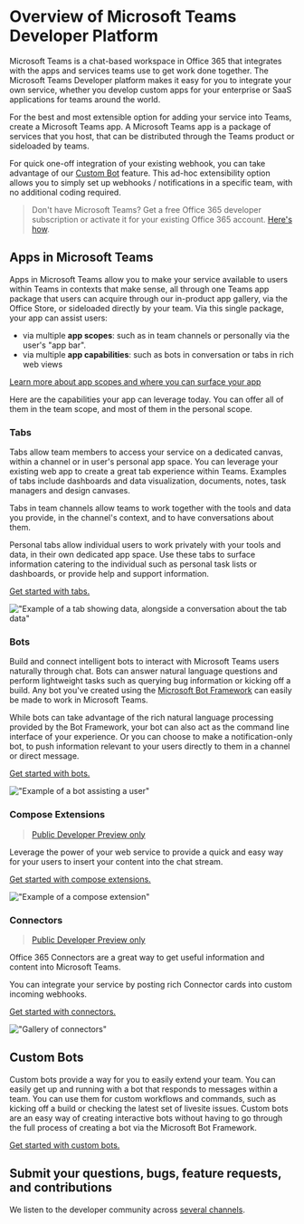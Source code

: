 ﻿# Overview of Microsoft Teams Developer Platform

Microsoft Teams is a chat-based workspace in Office 365 that integrates with the apps and services teams use to get work done together.  The Microsoft Teams Developer platform makes it easy for you to integrate your own service, whether you develop custom apps for your enterprise or SaaS applications for teams around the world.

For the best and most extensible option for adding your service into Teams, create a Microsoft Teams app.  A Microsoft Teams app is a package of services that you host, that can be distributed through the Teams product or sideloaded by teams.

For quick one-off integration of your existing webhook, you can take advantage of our [Custom Bot](#custom-bots) feature.  This ad-hoc extensibility option allows you to simply set up webhooks / notifications in a specific team, with no additional coding required. 

> Don't have Microsoft Teams? Get a free Office 365 developer subscription or activate it for your existing Office 365 account. [Here's how](setup.md).


## Apps in Microsoft Teams

Apps in Microsoft Teams allow you to make your service available to users within Teams in contexts that make sense, all through one Teams app package that users can acquire through our in-product app gallery, via the Office Store, or sideloaded directly by your team.  Via this single package, your app can assist users:
* via multiple **app scopes**: such as in team channels or personally via the user's "app bar".
* via multiple **app capabilities**: such as bots in conversation or tabs in rich web views

<!-- TODO: table of capabilities, screenshots of personal scope -->

[Learn more about app scopes and where you can surface your app](teamsapps.md)

Here are the capabilities your app can leverage today.  You can offer all of them in the team scope, and most of them in the personal scope.

### Tabs

Tabs allow team members to access your service on a dedicated canvas, within a channel or in user's personal app space. You can leverage your existing web app to create a great tab experience within Teams.  Examples of tabs include dashboards and data visualization, documents, notes, task managers and design canvases.

Tabs in team channels allow teams to work together with the tools and data you provide, in the channel's context, and to have conversations about them.

Personal tabs allow individual users to work privately with your tools and data, in their own dedicated app space.  Use these tabs to surface information catering to the individual such as personal task lists or dashboards, or provide help and support information.

[Get started with tabs.](tabs.md)

!["Example of a tab showing data, alongside a conversation about the tab data"](images/tab_example.png)

### Bots

Build and connect intelligent bots to interact with Microsoft Teams users naturally through chat. Bots can answer natural language questions and perform lightweight tasks such as querying bug information or kicking off a build.​ Any bot you've created using the [Microsoft Bot Framework](https://dev.botframework.com/) can easily be made to work in Microsoft Teams.

While bots can take advantage of the rich natural language processing provided by the Bot Framework, your bot can also act as the command line interface of your experience.  Or you can choose to make a notification-only bot, to push information relevant to your users directly to them in a channel or direct message.

[Get started with bots.](bots.md)

!["Example of a bot assisting a user"](images/bot_example.png)

### Compose Extensions

>[Public Developer Preview only](publicpreview.md)

Leverage the power of your web service to provide a quick and easy way for your users to insert your content into the chat stream.

[Get started with compose extensions.](composeextensions.md)

!["Example of a compose extension"](images/ComposeExtension/CEOverviewExample.png)

### Connectors

>[Public Developer Preview only](publicpreview.md)

Office 365 Connectors are a great way to get useful information and content into Microsoft Teams.

You can integrate your service by posting rich Connector cards into custom incoming webhooks.

[Get started with connectors.](connectors.md)

!["Gallery of connectors"](images/connector_example.png)
<!-- TODO - update image to latest -->

## Custom Bots

Custom bots provide a way for you to easily extend your team. You can easily get up and running with a bot that responds to messages within a team. You can use them for custom workflows and commands, such as kicking off a build or checking the latest set of livesite issues. Custom bots are an easy way of creating interactive bots without having to go through the full process of creating a bot via the Microsoft Bot Framework.  

[Get started with custom bots.](custombot.md)

## Submit your questions, bugs, feature requests, and contributions

We listen to the developer community across [several channels](feedback.md).


	
	




